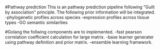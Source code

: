 #Pathway prediction
This is an pathway prediction pipeline following "Guilt by association" principle. The following prior information will be integrated.
-phylogenetic profiles across species
-expression profiles across tissue types
-GO semantic similarities

#Golang
the follwing components are to implemented.
-fast pearson correlation coefficient calculation for large matrix.
-base learner generater using pathway definition and prior matrix.
-ensemble learning framework.
